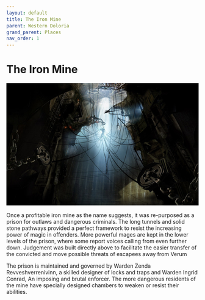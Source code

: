 ```yaml
---
layout: default
title: The Iron Mine
parent: Western Doloria
grand_parent: Places
nav_order: 1
---
```


# The Iron Mine

![](/img/iron_mine.jpg)

Once a profitable iron mine as the name suggests, it was re-purposed as a prison for outlaws and dangerous criminals. The long tunnels and solid stone pathways provided a perfect framework to resist the increasing power of magic in offenders. More powerful mages are kept in the lower levels of the prison, where some report voices calling from even further down. Judgement was built directly above to facilitate the easier transfer of the convicted and move possible threats of escapees away from Verum

The prison is maintained and governed by Warden Zenda Revveshverrenivinn, a skilled designer of locks and traps and Warden Ingrid Conrad, An imposing and brutal enforcer. The more dangerous residents of the mine have specially designed chambers to weaken or resist their abilities.